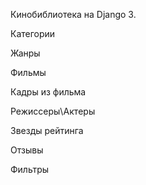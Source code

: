 Кинобиблиотека на Django 3.


Категории

Жанры

Фильмы

Кадры из фильма

Режиссеры\Актеры

Звезды рейтинга

Отзывы

Фильтры
